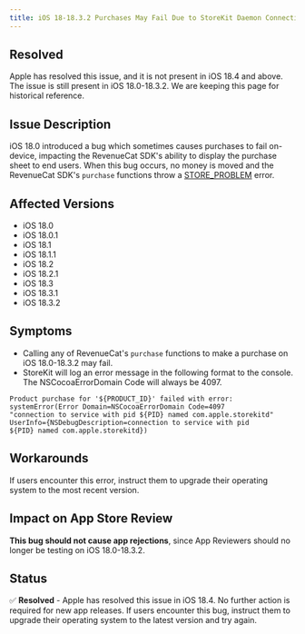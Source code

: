 ```yaml
---
title: iOS 18-18.3.2 Purchases May Fail Due to StoreKit Daemon Connection Issue
---
```


## Resolved

Apple has resolved this issue, and it is not present in iOS 18.4 and above. The issue is still present in iOS 18.0-18.3.2. We are keeping this page for historical reference.

## Issue Description

iOS 18.0 introduced a bug which sometimes causes purchases to fail on-device, impacting the RevenueCat SDK's ability to display the purchase sheet to end users. When this bug occurs, no money is moved and the RevenueCat SDK's `purchase` functions throw a [STORE_PROBLEM](https://www.revenuecat.com/docs/test-and-launch/errors#---store_problem) error.

## Affected Versions

- iOS 18.0
- iOS 18.0.1
- iOS 18.1
- iOS 18.1.1
- iOS 18.2
- iOS 18.2.1
- iOS 18.3
- iOS 18.3.1
- iOS 18.3.2

## Symptoms

- Calling any of RevenueCat's `purchase` functions to make a purchase on iOS 18.0-18.3.2 may fail.
- StoreKit will log an error message in the following format to the console. The NSCocoaErrorDomain Code will always be 4097.

```
Product purchase for '${PRODUCT_ID}' failed with error:
systemError(Error Domain=NSCocoaErrorDomain Code=4097
"connection to service with pid ${PID} named com.apple.storekitd"
UserInfo={NSDebugDescription=connection to service with pid
${PID} named com.apple.storekitd})
```

## Workarounds

If users encounter this error, instruct them to upgrade their operating system to the most recent version.

## Impact on App Store Review

**This bug should not cause app rejections**, since App Reviewers should no longer be testing on iOS 18.0-18.3.2.

## Status

✅ **Resolved** - Apple has resolved this issue in iOS 18.4. No further action is required for new app releases. If users encounter this bug, instruct them to upgrade their operating system to the latest version and try again.
